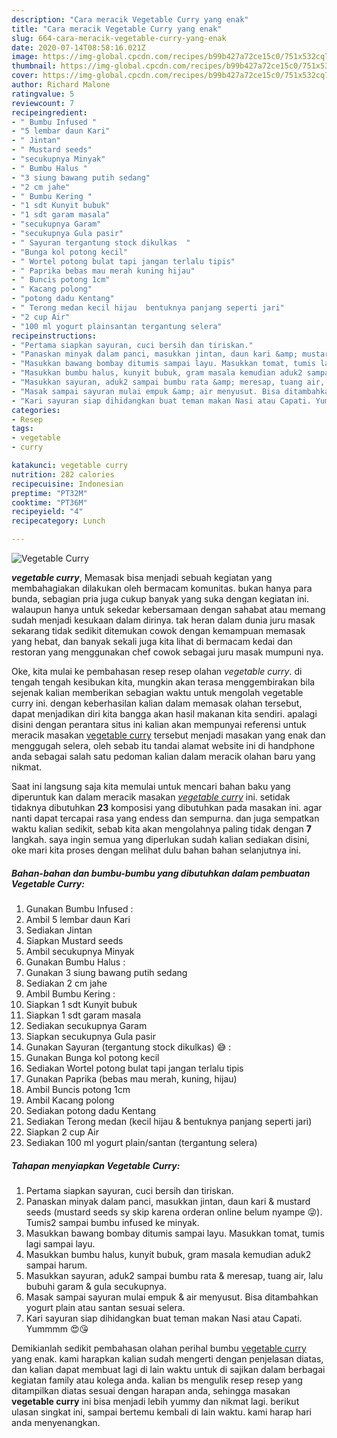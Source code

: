 ```yaml
---
description: "Cara meracik Vegetable Curry yang enak"
title: "Cara meracik Vegetable Curry yang enak"
slug: 664-cara-meracik-vegetable-curry-yang-enak
date: 2020-07-14T08:58:16.021Z
image: https://img-global.cpcdn.com/recipes/b99b427a72ce15c0/751x532cq70/vegetable-curry-foto-resep-utama.jpg
thumbnail: https://img-global.cpcdn.com/recipes/b99b427a72ce15c0/751x532cq70/vegetable-curry-foto-resep-utama.jpg
cover: https://img-global.cpcdn.com/recipes/b99b427a72ce15c0/751x532cq70/vegetable-curry-foto-resep-utama.jpg
author: Richard Malone
ratingvalue: 5
reviewcount: 7
recipeingredient:
- " Bumbu Infused "
- "5 lembar daun Kari"
- " Jintan"
- " Mustard seeds"
- "secukupnya Minyak"
- " Bumbu Halus "
- "3 siung bawang putih sedang"
- "2 cm jahe"
- " Bumbu Kering "
- "1 sdt Kunyit bubuk"
- "1 sdt garam masala"
- "secukupnya Garam"
- "secukupnya Gula pasir"
- " Sayuran tergantung stock dikulkas  "
- "Bunga kol potong kecil"
- " Wortel potong bulat tapi jangan terlalu tipis"
- " Paprika bebas mau merah kuning hijau"
- " Buncis potong 1cm"
- " Kacang polong"
- "potong dadu Kentang"
- " Terong medan kecil hijau  bentuknya panjang seperti jari"
- "2 cup Air"
- "100 ml yogurt plainsantan tergantung selera"
recipeinstructions:
- "Pertama siapkan sayuran, cuci bersih dan tiriskan."
- "Panaskan minyak dalam panci, masukkan jintan, daun kari &amp; mustard seeds (mustard seeds sy skip karena orderan online belum nyampe 😜). Tumis2 sampai bumbu infused ke minyak."
- "Masukkan bawang bombay ditumis sampai layu. Masukkan tomat, tumis lagi sampai layu."
- "Masukkan bumbu halus, kunyit bubuk, gram masala kemudian aduk2 sampai harum."
- "Masukkan sayuran, aduk2 sampai bumbu rata &amp; meresap, tuang air, lalu bubuhi garam &amp; gula secukupnya."
- "Masak sampai sayuran mulai empuk &amp; air menyusut. Bisa ditambahkan yogurt plain atau santan sesuai selera."
- "Kari sayuran siap dihidangkan buat teman makan Nasi atau Capati. Yummmm 😍😘"
categories:
- Resep
tags:
- vegetable
- curry

katakunci: vegetable curry 
nutrition: 282 calories
recipecuisine: Indonesian
preptime: "PT32M"
cooktime: "PT36M"
recipeyield: "4"
recipecategory: Lunch

---
```



![Vegetable Curry](https://img-global.cpcdn.com/recipes/b99b427a72ce15c0/751x532cq70/vegetable-curry-foto-resep-utama.jpg)

<b><i>vegetable curry</i></b>, Memasak bisa menjadi sebuah kegiatan yang membahagiakan dilakukan oleh bermacam komunitas. bukan hanya para bunda, sebagian pria juga cukup banyak yang suka dengan kegiatan ini. walaupun hanya untuk sekedar kebersamaan dengan sahabat atau memang sudah menjadi kesukaan dalam dirinya. tak heran dalam dunia juru masak sekarang tidak sedikit ditemukan cowok dengan kemampuan memasak yang hebat, dan banyak sekali juga kita lihat di bermacam kedai dan restoran yang menggunakan chef cowok sebagai juru masak mumpuni nya.

Oke, kita mulai ke pembahasan resep resep olahan <i>vegetable curry</i>. di tengah tengah kesibukan kita, mungkin akan terasa menggembirakan bila sejenak kalian memberikan sebagian waktu untuk mengolah vegetable curry ini. dengan keberhasilan kalian dalam memasak olahan tersebut, dapat menjadikan diri kita bangga akan hasil makanan kita sendiri. apalagi disini dengan perantara situs ini kalian akan mempunyai referensi untuk meracik masakan <u>vegetable curry</u> tersebut menjadi masakan yang enak dan menggugah selera, oleh sebab itu tandai alamat website ini di handphone anda sebagai salah satu pedoman kalian dalam meracik olahan baru yang nikmat.




Saat ini langsung saja kita memulai untuk mencari bahan baku yang diperuntuk kan dalam meracik masakan <u><i>vegetable curry</i></u> ini. setidak tidaknya dibutuhkan <b>23</b> komposisi yang dibutuhkan pada masakan ini. agar nanti dapat tercapai rasa yang endess dan sempurna. dan juga sempatkan waktu kalian sedikit, sebab kita akan mengolahnya paling tidak dengan <b>7</b> langkah. saya ingin semua yang diperlukan sudah kalian sediakan disini, oke mari kita proses dengan melihat dulu bahan bahan selanjutnya ini.

<!--inarticleads1-->

##### Bahan-bahan dan bumbu-bumbu yang dibutuhkan dalam pembuatan Vegetable Curry:

1. Gunakan  Bumbu Infused :
1. Ambil 5 lembar daun Kari
1. Sediakan  Jintan
1. Siapkan  Mustard seeds
1. Ambil secukupnya Minyak
1. Gunakan  Bumbu Halus :
1. Gunakan 3 siung bawang putih sedang
1. Sediakan 2 cm jahe
1. Ambil  Bumbu Kering :
1. Siapkan 1 sdt Kunyit bubuk
1. Siapkan 1 sdt garam masala
1. Sediakan secukupnya Garam
1. Siapkan secukupnya Gula pasir
1. Gunakan  Sayuran (tergantung stock dikulkas) 😅 :
1. Gunakan Bunga kol potong kecil
1. Sediakan  Wortel potong bulat tapi jangan terlalu tipis
1. Gunakan  Paprika (bebas mau merah, kuning, hijau)
1. Ambil  Buncis potong 1cm
1. Ambil  Kacang polong
1. Sediakan potong dadu Kentang
1. Sediakan  Terong medan (kecil hijau &amp; bentuknya panjang seperti jari)
1. Siapkan 2 cup Air
1. Sediakan 100 ml yogurt plain/santan (tergantung selera)




<!--inarticleads2-->

##### Tahapan menyiapkan Vegetable Curry:

1. Pertama siapkan sayuran, cuci bersih dan tiriskan.
1. Panaskan minyak dalam panci, masukkan jintan, daun kari &amp; mustard seeds (mustard seeds sy skip karena orderan online belum nyampe 😜). Tumis2 sampai bumbu infused ke minyak.
1. Masukkan bawang bombay ditumis sampai layu. Masukkan tomat, tumis lagi sampai layu.
1. Masukkan bumbu halus, kunyit bubuk, gram masala kemudian aduk2 sampai harum.
1. Masukkan sayuran, aduk2 sampai bumbu rata &amp; meresap, tuang air, lalu bubuhi garam &amp; gula secukupnya.
1. Masak sampai sayuran mulai empuk &amp; air menyusut. Bisa ditambahkan yogurt plain atau santan sesuai selera.
1. Kari sayuran siap dihidangkan buat teman makan Nasi atau Capati. Yummmm 😍😘




Demikianlah sedikit pembahasan olahan perihal bumbu <u>vegetable curry</u> yang enak. kami harapkan kalian sudah mengerti dengan penjelasan diatas, dan kalian dapat membuat lagi di lain waktu untuk di sajikan dalam berbagai kegiatan family atau kolega anda. kalian bs mengulik resep resep yang ditampilkan diatas sesuai dengan harapan anda, sehingga masakan <b>vegetable curry</b> ini bisa menjadi lebih yummy dan nikmat lagi. berikut ulasan singkat ini, sampai bertemu kembali di lain waktu. kami harap hari anda menyenangkan.
